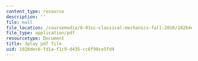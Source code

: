 ```yaml
---
content_type: resource
description: ''
file: null
file_location: /coursemedia/8-01sc-classical-mechanics-fall-2016/1026dec6fd1af1c9d435cc6f98ce5fd4_gEX7MjWwocE.pdf
file_type: application/pdf
resourcetype: Document
title: 3play pdf file
uid: 1026dec6-fd1a-f1c9-d435-cc6f98ce5fd4
---
```

